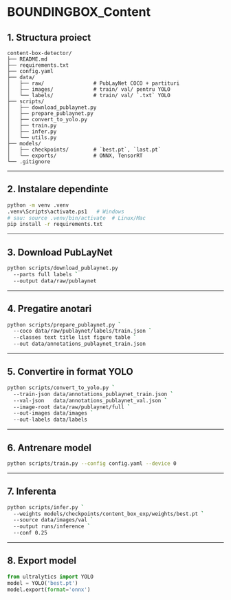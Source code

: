 # BOUNDINGBOX_Content

## 1. Structura proiect
```
content-box-detector/
├── README.md
├── requirements.txt
├── config.yaml
├── data/
│   ├── raw/                # PubLayNet COCO + partituri
│   ├── images/             # train/ val/ pentru YOLO
│   └── labels/             # train/ val/ `.txt` YOLO
├── scripts/
│   ├── download_publaynet.py
│   ├── prepare_publaynet.py
│   ├── convert_to_yolo.py
│   ├── train.py
│   ├── infer.py
│   └── utils.py
├── models/
│   ├── checkpoints/        # `best.pt`, `last.pt`
│   └── exports/            # ONNX, TensorRT
└── .gitignore
```


---

## 2. Instalare dependinte
```bash
python -m venv .venv
.venv\Scripts\activate.ps1   # Windows
# sau: source .venv/bin/activate  # Linux/Mac
pip install -r requirements.txt
```

---

## 3. Download PubLayNet
```bash
python scripts/download_publaynet.py 
  --parts full labels `
  --output data/raw/publaynet
```


---

## 4. Pregatire anotari
```bash
python scripts/prepare_publaynet.py `
  --coco data/raw/publaynet/labels/train.json `
  --classes text title list figure table `
  --out data/annotations_publaynet_train.json
```


---

## 5. Convertire in format YOLO
```bash
python scripts/convert_to_yolo.py `
  --train-json data/annotations_publaynet_train.json `
  --val-json   data/annotations_publaynet_val.json `
  --image-root data/raw/publaynet/full `
  --out-images data/images `
  --out-labels data/labels
```


---

## 6. Antrenare model
```bash
python scripts/train.py --config config.yaml --device 0
```


---

## 7. Inferenta
```bash
python scripts/infer.py `
  --weights models/checkpoints/content_box_exp/weights/best.pt `
  --source data/images/val `
  --output runs/inference `
  --conf 0.25
```


---

## 8. Export model
```python
from ultralytics import YOLO
model = YOLO('best.pt')
model.export(format='onnx')
